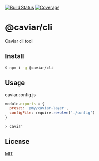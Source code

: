 [![Build Status](https://travis-ci.org/caviarjs/caviar-cli.svg?branch=master)](https://travis-ci.org/caviarjs/caviar-cli)
[![Coverage](https://codecov.io/gh/caviarjs/caviar-cli/branch/master/graph/badge.svg)](https://codecov.io/gh/caviarjs/caviar-cli)
<!-- optional appveyor tst
[![Windows Build Status](https://ci.appveyor.com/api/projects/status/github/caviarjs/caviar-cli?branch=master&svg=true)](https://ci.appveyor.com/project/caviarjs/caviar-cli)
-->
<!-- optional npm version
[![NPM version](https://badge.fury.io/js/@caviar/cli.svg)](http://badge.fury.io/js/@caviar/cli)
-->
<!-- optional npm downloads
[![npm module downloads per month](http://img.shields.io/npm/dm/@caviar/cli.svg)](https://www.npmjs.org/package/@caviar/cli)
-->
<!-- optional dependency status
[![Dependency Status](https://david-dm.org/caviarjs/caviar-cli.svg)](https://david-dm.org/caviarjs/caviar-cli)
-->

# @caviar/cli

Caviar cli tool

## Install

```sh
$ npm i -g @caviar/cli
```

## Usage

caviar.config.js

```js
module.exports = {
  preset: '@my/caviar-layer',
  configFile: require.resolve('./config')
}
```

```sh
> caviar
```

## License

[MIT](LICENSE)
